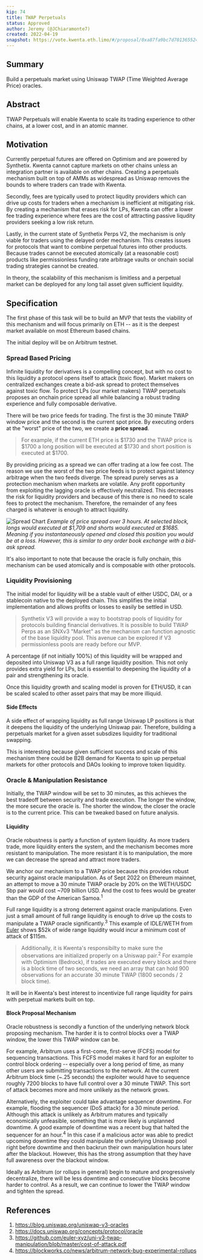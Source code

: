 ```yaml
---
kip: 74
title: TWAP Perpetuals
status: Approved
author: Jeremy (@JChiaramonte7)
created: 2022-04-19
snapshot: https://vote.kwenta.eth.limo/#/proposal/0xa87fa9bc7d7013655247dcdadc2687b69dc8ac1e27e4b6ed6137ba542b89180b
---
```


## Summary

Build a perpetuals market using Uniswap TWAP (Time Weighted Average Price) oracles.

## Abstract

TWAP Perpetuals will enable Kwenta to scale its trading experience to other chains, at a lower cost, and in an atomic manner.

## Motivation

Currently perpetual futures are offered on Optimism and are powered by Synthetix. Kwenta cannot capture markets on other chains unless an integration partner is available on other chains. Creating a perpetuals mechanism built on top of AMMs as widespread as Uniswap removes the bounds to where traders can trade with Kwenta.

Secondly, fees are typically used to protect liqudity providers which can drive up costs for traders when a mechanism is inefficient at mitigating risk. By creating a mechanism that erases risk for LPs, Kwenta can offer a lower fee trading experience where fees are the cost of attracting passive liqudity providers seeking a low risk return.

Lastly, in the current state of Synthetix Perps V2, the mechanism is only viable for traders using the delayed order mechanism. This creates issues for protocols that want to combine perpetual futures into other products. Because trades cannot be executed atomically (at a reasonable cost) products like permissionless funding rate arbitrage vaults or onchain social trading strategies cannot be created.

In theory, the scalability of this mechanism is limitless and a perpetual market can be deployed for any long tail asset given sufficient liquidity.

## Specification

The first phase of this task will be to build an MVP that tests the viability of this mechanism and will focus primarily on ETH -- as it is the deepest market available on most Ethereum based chains.

The initial deploy will be on Arbitrum testnet.

### Spread Based Pricing

Infinite liquidity for derivatives is a compelling concept, but with no cost to this liquidity a protocol opens itself to attack (toxic flow). Market makers on centralized exchanges create a bid-ask spread to protect themselves against toxic flow. To protect LPs (our market makers) TWAP perpetuals proposes an onchain price spread all while balancing a robust trading experience and fully composable derivative.

There will be two price feeds for trading. The first is the 30 minute TWAP window price and the second is the current spot price. By executing orders at the "worst" price of the two, we create a **price spread**. 

> For example, if the current ETH price is $1730 and the TWAP price is $1700 a long position will be executed at $1730 and short position is executed at $1700.

By providing pricing as a spread we can offer trading at a low fee cost. The reason we use the worst of the two price feeds is to protect against latency arbitrage when the two feeds diverge. The spread purely serves as a protection mechanism when markets are volatile. Any profit opportunity from exploiting the lagging oracle is effectively neutralized. This decreases the risk for liquidity providers and because of this there is no need to scale fees to protect the mechanism. Therefore, the remainder of any fees charged is whatever is enough to attract liquidity.

![Spread Chart](../../images/kip-74-spread.png)
_Example of price spread over 3 hours. At selected block, longs would executed at $1,709 and shorts would executed at $1685. Meaning if you instantaneously opened and closed this position you would be at a loss. However, this is similar to any order book exchange with a bid-ask spread._

It's also important to note that because the oracle is fully onchain, this mechanism can be used atomically and is composable with other protocols.

### Liquidity Provisioning

The initial model for liquidity will be a stable vault of either USDC, DAI, or a stablecoin native to the deployed chain. This simplifies the initial implementation and allows profits or losses to easily be settled in USD.

> Synthetix V3 will provide a way to bootstrap pools of liquidity for protocols building financial derivatives. It is possible to build TWAP Perps as an SNXv3 "Market" as the mechanism can function agnostic of the base liquidity pool. This avenue can be explored if V3 permissionless pools are ready before our MVP.

A percentage (if not initially 100%) of this liquidity will be wrapped and deposited into Uniswap V3 as a full range liquidity position. This not only provides extra yield for LPs, but is essential to deepening the liquidity of a pair and strengthening its oracle. 

Once this liquidity growth and scaling model is proven for ETH/USD, it can be scaled scaled to other asset pairs that may be more illiquid.
 
#### Side Effects

A side effect of wrapping liquidity as full range Uniswap LP positions is that it deepens the liquidity of the underlying Uniswap pair. Therefore, building a perpetuals market for a given asset subsdizes liquidity for traditional swapping. 

This is interesting because given sufficient success and scale of this mechanism there could be B2B demand for Kwenta to spin up perpetual markets for other protocols and DAOs looking to improve token liquidity.

### Oracle & Manipulation Resistance

Initially, the TWAP window will be set to 30 minutes, as this achieves the best tradeoff between security and trade execution. The longer the window, the more secure the oracle is. The shorter the window, the closer the oracle is to the current price. This can be tweaked based on future analysis.

#### Liquidity

Oracle robustness is partly a function of system liquidity. As more traders trade, more liquidity enters the system, and the mechanism becomes more resistant to manipulation. The more resistant it is to manipulation, the more we can decrease the spread and attract more traders.

We anchor our mechanism to a TWAP price because this provides robust security against oracle manipulation. As of Sept 2022 on Ethereum mainnet, an attempt to move a 30 minute TWAP oracle by 20% on the WETH/USDC 5bp pair would cost ~709 billion USD. And the cost to fees would be greater than the GDP of the American Samoa.<sup>1</sup>

Full range liquidity is a strong deterrent against oracle manipulations. Even just a small amount of full range liquidity is enough to drive up the costs to manipulate a TWAP oracle significantly.<sup>3</sup> This example of IDLE/WETH from [Euler](https://docs.euler.finance/euler-protocol/getting-started/methodology/oracle-rating#how-to-improve-the-oracle-rating) shows $52k of wide range liquidity would incur a minimum cost of attack of $115m. 

> Additionally, it is Kwenta's responsibilty to make sure the observations are initialized properly on a Uniswap pair.<sup>2</sup> For example with Optimism (Bedrock), if trades are executed every block and there is a block time of two seconds, we need an array that can hold 900 observations for an accurate 30 minute TWAP (1800 seconds / 2 block time).

It will be in Kwenta's best interest to incentivize full range liquidity for pairs with perpetual markets built on top.

#### Block Proposal Mechanism

Oracle robustness is secondly a function of the underlying network block proposing mechanism. The harder it is to control blocks over a TWAP window, the lower this TWAP window can be.

For example, Arbitrum uses a first-come, first-serve (FCFS) model for sequencing transactions. This FCFS model makes it hard for an exploiter to control block ordering -- especially over a long period of time, as many other users are submitting transactions to the network. At the current Arbitrum block time (~.25 seconds) the exploiter would have to sequence roughly 7200 blocks to have full control over a 30 minute TWAP. This sort of attack becomes more and more unlikely as the network grows.

Alternatively, the exploiter could take advantage sequencer downtime. For example, flooding the sequencer (DoS attack) for a 30 minute period. Although this attack is unlikely as Arbitrum matures and typically economically unfeasible, something that is more likely is unplanned downtime. A good example of downtime was a recent bug that halted the sequencer for an hour.<sup>4</sup> In this case if a malicious actor was able to predict upcoming downtime they could manipulate the underlying Uniswap pool right before downtime and then backrun their own manipulation hours later after the blackout. However, this has the strong assumption that they have full awareness over the blackout window.

Ideally as Arbitrum (or rollups in general) begin to mature and progressively decentralize, there will be less downtime and consecutive blocks become harder to control. As a result, we can continue to lower the TWAP window and tighten the spread. 

## References

1. https://blog.uniswap.org/uniswap-v3-oracles
2. https://docs.uniswap.org/concepts/protocol/oracle
3. https://github.com/euler-xyz/uni-v3-twap-manipulation/blob/master/cost-of-attack.pdf
4. https://blockworks.co/news/arbitrum-network-bug-experimental-rollups

